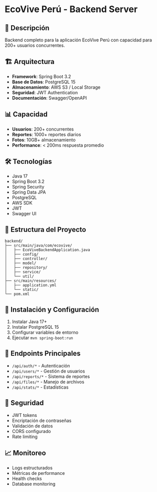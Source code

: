 # EcoVive Perú - Backend Server

## 🚀 Descripción
Backend completo para la aplicación EcoVive Perú con capacidad para 200+ usuarios concurrentes.

## 🏗️ Arquitectura
- **Framework**: Spring Boot 3.2
- **Base de Datos**: PostgreSQL 15
- **Almacenamiento**: AWS S3 / Local Storage
- **Seguridad**: JWT Authentication
- **Documentación**: Swagger/OpenAPI

## 📊 Capacidad
- **Usuarios**: 200+ concurrentes
- **Reportes**: 1000+ reportes diarios
- **Fotos**: 10GB+ almacenamiento
- **Performance**: < 200ms respuesta promedio

## 🛠️ Tecnologías
- Java 17
- Spring Boot 3.2
- Spring Security
- Spring Data JPA
- PostgreSQL
- AWS SDK
- JWT
- Swagger UI

## 📁 Estructura del Proyecto
```
backend/
├── src/main/java/com/ecovive/
│   ├── EcoViveBackendApplication.java
│   ├── config/
│   ├── controller/
│   ├── model/
│   ├── repository/
│   ├── service/
│   └── util/
├── src/main/resources/
│   ├── application.yml
│   └── static/
└── pom.xml
```

## 🚀 Instalación y Configuración
1. Instalar Java 17+
2. Instalar PostgreSQL 15
3. Configurar variables de entorno
4. Ejecutar `mvn spring-boot:run`

## 📱 Endpoints Principales
- `/api/auth/*` - Autenticación
- `/api/users/*` - Gestión de usuarios
- `/api/reports/*` - Sistema de reportes
- `/api/files/*` - Manejo de archivos
- `/api/stats/*` - Estadísticas

## 🔐 Seguridad
- JWT tokens
- Encriptación de contraseñas
- Validación de datos
- CORS configurado
- Rate limiting

## 📈 Monitoreo
- Logs estructurados
- Métricas de performance
- Health checks
- Database monitoring
